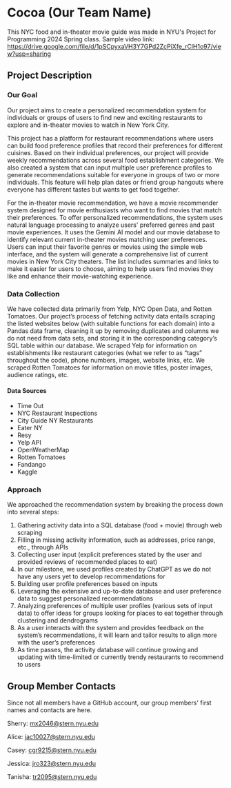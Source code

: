 # Cocoa (Our Team Name)
This NYC food and in-theater movie guide was made in NYU's Project for Programming 2024 Spring class. Sample video link: https://drive.google.com/file/d/1pSCpyxaVH3Y7GPd2ZcPiXfe_rClH1o97/view?usp=sharing

## Project Description
### Our Goal
Our project aims to create a personalized recommendation system for individuals or groups of users to find new and exciting restaurants to explore and in-theater movies to watch in New York City. 

This project has a platform for restaurant recommendations where users can build food preference profiles that record their preferences for different cuisines. Based on their individual preferences, our project will provide weekly recommendations across several food establishment categories. We also created a system that can input multiple user preference profiles to generate recommendations suitable for everyone in groups of two or more individuals. This feature will help plan dates or friend group hangouts where everyone has different tastes but wants to get food together. 

For the in-theater movie recommendation, we have a movie recommender system designed for movie enthusiasts who want to find movies that match their preferences. To offer personalized recommendations, the system uses natural language processing to analyze users' preferred genres and past movie experiences. It uses the Gemini AI model and our movie database to identify relevant current in-theater movies matching user preferences. Users can input their favorite genres or movies using the simple web interface, and the system will generate a comprehensive list of current movies in New York City theaters. The list includes summaries and links to make it easier for users to choose, aiming to help users find movies they like and enhance their movie-watching experience.

### Data Collection
We have collected data primarily from Yelp, NYC Open Data, and Rotten Tomatoes. Our project’s process of fetching activity data entails scraping the listed websites below (with suitable functions for each domain) into a Pandas data frame, cleaning it up by removing duplicates and columns we do not need from data sets, and storing it in the corresponding category’s SQL table within our database. We scraped Yelp for information on establishments like restaurant categories (what we refer to as “tags” throughout the code), phone numbers, images, website links, etc. We scraped Rotten Tomatoes for information on movie titles, poster images, audience ratings, etc.

#### Data Sources
+ Time Out 
+ NYC Restaurant Inspections 
+ City Guide NY Restaurants    
+ Eater NY
+ Resy 
+ Yelp API 
+ OpenWeatherMap
+ Rotten Tomatoes
+ Fandango
+ Kaggle

### Approach
We approached the recommendation system by breaking the process down into several steps:
1. Gathering activity data into a SQL database (food + movie) through web scraping 
2. Filling in missing activity information, such as addresses, price range, etc., through APIs
3. Collecting user input (explicit preferences stated by the user and provided reviews of recommended places to eat)
4. In our milestone, we used profiles created by ChatGPT as we do not have any users yet to develop recommendations for
5. Building user profile preferences based on inputs
6. Leveraging the extensive and up-to-date database and user preference data to suggest personalized recommendations
7. Analyzing preferences of multiple user profiles (various sets of input data) to offer ideas for groups looking for places to eat together through clustering and dendrograms
8. As a user interacts with the system and provides feedback on the system’s recommendations, it will learn and tailor results to align more with the user’s preferences
9. As time passes, the activity database will continue growing and updating with time-limited or currently trendy restaurants to recommend to users

## Group Member Contacts
Since not all members have a GitHub account, our group members' first names and contacts are here.

Sherry: mx2046@stern.nyu.edu

Alice: jac10027@stern.nyu.edu

Casey: cgr9215@stern.nyu.edu

Jessica: jro323@stern.nyu.edu

Tanisha: tr2095@stern.nyu.edu
